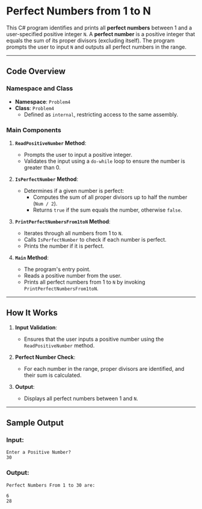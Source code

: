 # Perfect Numbers from 1 to N

This C# program identifies and prints all **perfect numbers** between 1 and a user-specified positive integer `N`. A **perfect number** is a positive integer that equals the sum of its proper divisors (excluding itself). The program prompts the user to input `N` and outputs all perfect numbers in the range.

---

## Code Overview

### Namespace and Class
- **Namespace**: `Problem4`
- **Class**: `Problem4`
  - Defined as `internal`, restricting access to the same assembly.

### Main Components

1. **`ReadPositiveNumber` Method**:
   - Prompts the user to input a positive integer.
   - Validates the input using a `do-while` loop to ensure the number is greater than 0.

2. **`IsPerfectNumber` Method**:
   - Determines if a given number is perfect:
     - Computes the sum of all proper divisors up to half the number (`Num / 2`).
     - Returns `true` if the sum equals the number, otherwise `false`.

3. **`PrintPerfectNumbersFrom1toN` Method**:
   - Iterates through all numbers from 1 to `N`.
   - Calls `IsPerfectNumber` to check if each number is perfect.
   - Prints the number if it is perfect.

4. **`Main` Method**:
   - The program's entry point.
   - Reads a positive number from the user.
   - Prints all perfect numbers from 1 to `N` by invoking `PrintPerfectNumbersFrom1toN`.

---

## How It Works

1. **Input Validation**:
   - Ensures that the user inputs a positive number using the `ReadPositiveNumber` method.

2. **Perfect Number Check**:
   - For each number in the range, proper divisors are identified, and their sum is calculated.

3. **Output**:
   - Displays all perfect numbers between 1 and `N`.

---

## Sample Output

### Input:
```plaintext
Enter a Positive Number?
30
```
### Output:
```plaintext
Perfect Numbers From 1 to 30 are:

6
28

